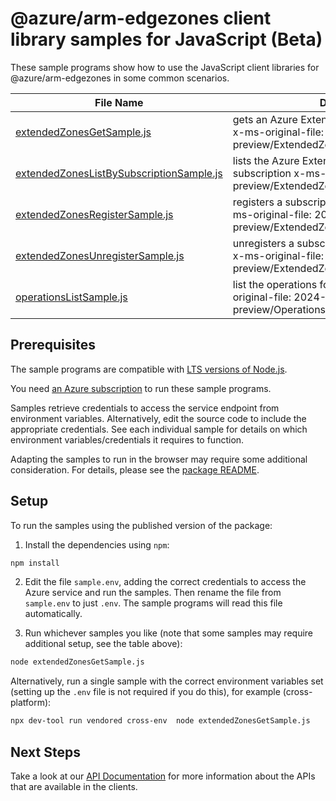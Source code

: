 # @azure/arm-edgezones client library samples for JavaScript (Beta)

These sample programs show how to use the JavaScript client libraries for @azure/arm-edgezones in some common scenarios.

| **File Name**                                                                     | **Description**                                                                                                                         |
| --------------------------------------------------------------------------------- | --------------------------------------------------------------------------------------------------------------------------------------- |
| [extendedZonesGetSample.js][extendedzonesgetsample]                               | gets an Azure Extended Zone for a subscription x-ms-original-file: 2024-04-01-preview/ExtendedZones_Get.json                            |
| [extendedZonesListBySubscriptionSample.js][extendedzoneslistbysubscriptionsample] | lists the Azure Extended Zones available to a subscription x-ms-original-file: 2024-04-01-preview/ExtendedZones_ListBySubscription.json |
| [extendedZonesRegisterSample.js][extendedzonesregistersample]                     | registers a subscription for an Extended Zone x-ms-original-file: 2024-04-01-preview/ExtendedZones_Register.json                        |
| [extendedZonesUnregisterSample.js][extendedzonesunregistersample]                 | unregisters a subscription for an Extended Zone x-ms-original-file: 2024-04-01-preview/ExtendedZones_Unregister.json                    |
| [operationsListSample.js][operationslistsample]                                   | list the operations for the provider x-ms-original-file: 2024-04-01-preview/Operations_List.json                                        |

## Prerequisites

The sample programs are compatible with [LTS versions of Node.js](https://github.com/nodejs/release#release-schedule).

You need [an Azure subscription][freesub] to run these sample programs.

Samples retrieve credentials to access the service endpoint from environment variables. Alternatively, edit the source code to include the appropriate credentials. See each individual sample for details on which environment variables/credentials it requires to function.

Adapting the samples to run in the browser may require some additional consideration. For details, please see the [package README][package].

## Setup

To run the samples using the published version of the package:

1. Install the dependencies using `npm`:

```bash
npm install
```

2. Edit the file `sample.env`, adding the correct credentials to access the Azure service and run the samples. Then rename the file from `sample.env` to just `.env`. The sample programs will read this file automatically.

3. Run whichever samples you like (note that some samples may require additional setup, see the table above):

```bash
node extendedZonesGetSample.js
```

Alternatively, run a single sample with the correct environment variables set (setting up the `.env` file is not required if you do this), for example (cross-platform):

```bash
npx dev-tool run vendored cross-env  node extendedZonesGetSample.js
```

## Next Steps

Take a look at our [API Documentation][apiref] for more information about the APIs that are available in the clients.

[extendedzonesgetsample]: https://github.com/Azure/azure-sdk-for-js/blob/main/sdk/edgezones/arm-edgezones/samples/v1-beta/javascript/extendedZonesGetSample.js
[extendedzoneslistbysubscriptionsample]: https://github.com/Azure/azure-sdk-for-js/blob/main/sdk/edgezones/arm-edgezones/samples/v1-beta/javascript/extendedZonesListBySubscriptionSample.js
[extendedzonesregistersample]: https://github.com/Azure/azure-sdk-for-js/blob/main/sdk/edgezones/arm-edgezones/samples/v1-beta/javascript/extendedZonesRegisterSample.js
[extendedzonesunregistersample]: https://github.com/Azure/azure-sdk-for-js/blob/main/sdk/edgezones/arm-edgezones/samples/v1-beta/javascript/extendedZonesUnregisterSample.js
[operationslistsample]: https://github.com/Azure/azure-sdk-for-js/blob/main/sdk/edgezones/arm-edgezones/samples/v1-beta/javascript/operationsListSample.js
[apiref]: https://docs.microsoft.com/javascript/api/@azure/arm-edgezones?view=azure-node-preview
[freesub]: https://azure.microsoft.com/free/
[package]: https://github.com/Azure/azure-sdk-for-js/tree/main/sdk/edgezones/arm-edgezones/README.md
